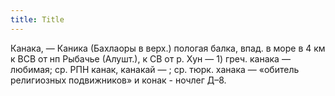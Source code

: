 ```yaml
---
title: Title
---
```


Канака, — Каника (Бахлаоры в верх.) пологая балка, впад. в море в 4 км к ВСВ от
нп Рыбачье (Алушт.), к СВ от р. Хун — 1) греч. канака — любимая; ср. РПН канак,
канакай — ; ср. тюрк. ханака — «обитель религиозных подвижников» и конак -
ночлег Д–8.

